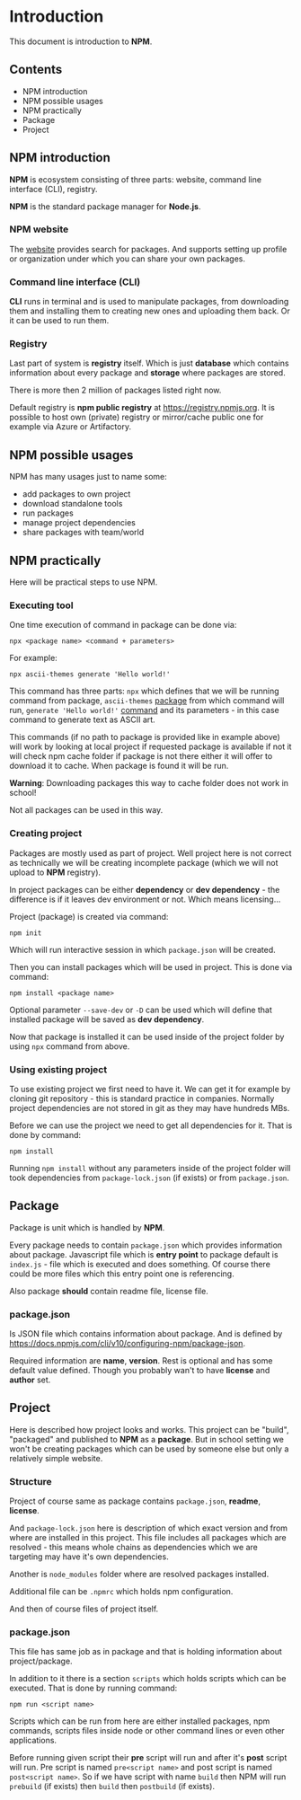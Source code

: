 # Introduction

This document is introduction to **NPM**.

## Contents

- NPM introduction
- NPM possible usages
- NPM practically
- Package
- Project

## NPM introduction

**NPM** is ecosystem consisting of three parts: website, command line interface (CLI), registry.

**NPM** is the standard package manager for **Node.js**.

### NPM website

The [website](https://www.npmjs.com/) provides search for packages. And supports setting up profile or organization under which you can share your own packages.

### Command line interface (CLI)

**CLI** runs in terminal and is used to manipulate packages, from downloading them and installing them to creating new ones and uploading them back. Or it can be used to run them.

### Registry

Last part of system is **registry** itself. Which is just **database** which contains information about every package and **storage** where packages are stored.

There is more then 2 million of packages listed right now.

Default registry is **npm public registry** at https://registry.npmjs.org. It is possible to host own (private) registry or mirror/cache public one for example via Azure or Artifactory.

## NPM possible usages

NPM has many usages just to name some:

- add packages to own project
- download standalone tools
- run packages
- manage project dependencies
- share packages with team/world

## NPM practically

Here will be practical steps to use NPM.

### Executing tool

One time execution of command in package can be done via:

    npx <package name> <command + parameters>

For example:

    npx ascii-themes generate 'Hello world!'

This command has three parts: `npx` which defines that we will be running command from package, `ascii-themes` [package](https://www.npmjs.com/package/ascii-themes) from which command will run, `generate 'Hello world!'` [command](https://www.npmjs.com/package/ascii-themes#usage) and its parameters - in this case command to generate text as ASCII art.

This commands (if no path to package is provided like in example above) will work by looking at local project if requested package is available if not it will check npm cache folder if package is not there either it will offer to download it to cache. When package is found it will be run.

**Warning**: Downloading packages this way to cache folder does not work in school!

Not all packages can be used in this way.

### Creating project

Packages are mostly used as part of project. Well project here is not correct as technically we will be creating incomplete package (which we will not upload to **NPM** registry).

In project packages can be either **dependency** or **dev dependency** - the difference is if it leaves dev environment or not. Which means licensing...

Project (package) is created via command:

    npm init

Which will run interactive session in which `package.json` will be created.

Then you can install packages which will be used in project. This is done via command:

    npm install <package name>

Optional parameter `--save-dev` or `-D` can be used which will define that installed package will be saved as **dev dependency**.

Now that package is installed it can be used inside of the project folder by using `npx` command from above.

### Using existing project

To use existing project we first need to have it. We can get it for example by cloning git repository - this is standard practice in companies. Normally project dependencies are not stored in git as they may have hundreds MBs.

Before we can use the project we need to get all dependencies for it. That is done by command:

    npm install

Running `npm install` without any parameters inside of the project folder will took dependencies from `package-lock.json` (if exists) or from `package.json`.

## Package

Package is unit which is handled by **NPM**.

Every package needs to contain `package.json` which provides information about package. Javascript file which is **entry point** to package default is `index.js` - file which is executed and does something. Of course there could be more files which this entry point one is referencing.

Also package **should** contain readme file, license file.

### package.json

Is JSON file which contains information about package. And is defined by https://docs.npmjs.com/cli/v10/configuring-npm/package-json.

Required information are **name**, **version**. Rest is optional and has some default value defined. Though you probably wan't to have **license** and **author** set.

## Project

Here is described how project looks and works. This project can be "build", "packaged" and published to **NPM** as a **package**. But in school setting we won't be creating packages which can be used by someone else but only a relatively simple website.

### Structure

Project of course same as package contains `package.json`, **readme**, **license**.

And `package-lock.json` here is description of which exact version and from where are installed in this project. This file includes all packages which are resolved - this means whole chains as dependencies which we are targeting may have it's own dependencies.

Another is `node_modules` folder where are resolved packages installed.

Additional file can be `.npmrc` which holds npm configuration.

And then of course files of project itself.

### package.json

This file has same job as in package and that is holding information about project/package.

In addition to it there is a section `scripts` which holds scripts which can be executed. That is done by running command:

    npm run <script name>

Scripts which can be run from here are either installed packages, npm commands, scripts files inside node or other command lines or even other applications.

Before running given script their **pre** script will run and after it's **post** script will run. Pre script is named `pre<script name>` and post script is named `post<script name>`. So if we have script with name `build` then NPM will run `prebuild` (if exists) then `build` then `postbuild` (if exists).
